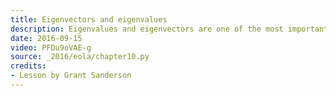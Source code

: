 ```yaml
---
title: Eigenvectors and eigenvalues
description: Eigenvalues and eigenvectors are one of the most important ideas in linear algebra, but what on earth are they?
date: 2016-09-15
video: PFDu9oVAE-g
source: _2016/eola/chapter10.py
credits:
- Lesson by Grant Sanderson
---
```

